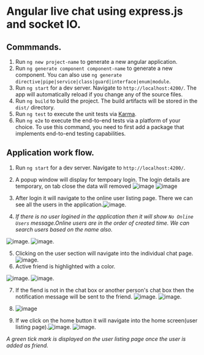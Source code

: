 # Angular live chat using express.js and socket IO.

## Commmands.
  1) Run `ng new project-name` to generate a  new angular application.
  2) Run `ng generate component component-name` to generate a new component. You can also use `ng generate directive|pipe|service|class|guard|interface|enum|module`.
  3) Run `ng start` for a dev server. Navigate to `http://localhost:4200/`. The app will automatically reload if you change any of the source files.
  4) Run `ng build` to build the project. The build artifacts will be stored in the `dist/` directory.
  5) Run `ng test` to execute the unit tests via [Karma](https://karma-runner.github.io).
  6) Run `ng e2e` to execute the end-to-end tests via a platform of your choice. To use this command, you need to first add a package that implements end-to-end testing capabilities.

## Application work flow.
  1) Run `ng start` for a dev server. Navigate to `http://localhost:4200/`.
  2) A popup window will display for tempoary login. The login details are temporary, on tab close the data will removed ![image](https://user-images.githubusercontent.com/45873495/183449502-87912a48-37bd-49ac-b7d7-5fc339bd825a.png)
  ![image](https://user-images.githubusercontent.com/45873495/183449798-121287b1-80eb-48dc-9c47-5fcc33e20274.png)
  3) After login it will navigate to the online user listing page. There we can see all the users in the application.![image](https://user-images.githubusercontent.com/45873495/183451141-dae27f5c-a251-416d-b333-865bee681180.png).

 4)  _If there is no user logined in the application then it will show `No Online Users` message.Online users are in the order of created time. We can search users based on the name also._
 
 ![image](https://user-images.githubusercontent.com/45873495/183451726-8dcf8e13-ae18-4622-8787-7437b2a873ae.png). ![image](https://user-images.githubusercontent.com/45873495/183452841-943d7648-fd7b-4c92-9356-abbb381d40a6.png).
  
  5) Clicking on the user section will navigate into the individual chat page.![image](https://user-images.githubusercontent.com/45873495/183455320-892de979-a549-48eb-95e8-0f5bbc66a7f9.png).
  6) Active friend is highlighted with a color.
  
  ![image](https://user-images.githubusercontent.com/45873495/183455752-c8ed2b7d-37d0-40b6-b087-48e8c47802b5.png).
  ![image](https://user-images.githubusercontent.com/45873495/183461472-e0a79904-e702-464b-858e-2d01d953a3bf.png).
  
  7) If the fiend is not in the chat box or another person's chat box then the notification message will be sent to the friend.
![image](https://user-images.githubusercontent.com/45873495/183462233-327ea27b-2fab-447f-94a8-e470cd0ee355.png).
![image](https://user-images.githubusercontent.com/45873495/183462405-7e2fc000-2fb5-4a37-9630-8ca19171a5c6.png).

 8) ![image](https://user-images.githubusercontent.com/45873495/183462967-8075cb4f-1a5b-4b4c-8a36-8fec8388caf7.png)
 9) If we click on the home button it will navigate into the home screen(user listing page).![image](https://user-images.githubusercontent.com/45873495/183463905-ced7521e-7384-48d3-b5a9-bb92e5951ced.png).
 ![image](https://user-images.githubusercontent.com/45873495/183463816-74c9fbc1-70e9-4e6c-a54c-e9598a4e9efa.png).
 
 _A green tick mark is displayed on the user listing page once the user is added as friend._
